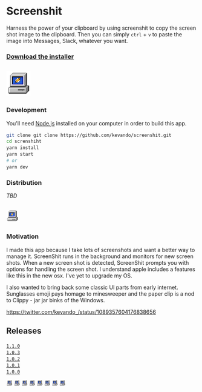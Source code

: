 
# Screenshit


Harness the power of your clipboard by using screenshit to copy the screen shot image to the clipboard. Then you can simply `ctrl` + `v` to paste the image into Messages, Slack, whatever you want. 


### [Download the installer](latest)


## ![Logo](app/icon/64x64.png)


### Development

You'll need [Node.js](https://nodejs.org) installed on your computer in order to build this app.

```bash
git clone git clone https://github.com/kevando/screenshit.git
cd screnshiht
yarn install
yarn start
# or
yarn dev
```

### Distribution

_TBD_



## ![Logo](app/icon/32x32.png)


### Motivation

I made this app because I take lots of screenshots and want a better way to manage it. ScreenShit runs in the background and monitors for new screen shots. When a new screen shot is detected, ScreenShit prompts you with options for handling the screen shot.  I understand apple includes a features like this in the new osx. I've yet to upgrade my OS.

I also wanted to bring back some classic UI parts from early internet. Sunglasses emoji pays homage to minesweeper and the paper clip is a nod to Clippy  - jar jar binks of the Windows. 


https://twitter.com/kevando_/status/1089357604176838656



## Releases

[`1.1.0`](https://github.com/kevando/screenshit/releases/tag/v1.1)   
[`1.0.3`](https://github.com/kevando/screenshit/releases/tag/v1.0.2)  
[`1.0.2`](https://github.com/kevando/screenshit/releases/tag/v1.0.2)   
[`1.0.1`](https://github.com/kevando/screenshit/releases/tag/v1.0.1)    
[`1.0.0`](https://github.com/kevando/screenshit/releases/tag/v1.0.1)   





![Logo](app/icon/16x16.png) 
![Logo](app/icon/16x16.png) 
![Logo](app/icon/16x16.png) 
![Logo](app/icon/16x16.png) 
![Logo](app/icon/16x16.png) 
![Logo](app/icon/16x16.png) 
![Logo](app/icon/16x16.png) 
![Logo](app/icon/16x16.png) 

[latest]: https://github.com/kevando/screenshit/releases/download/v1.1/screenshit.dmg

